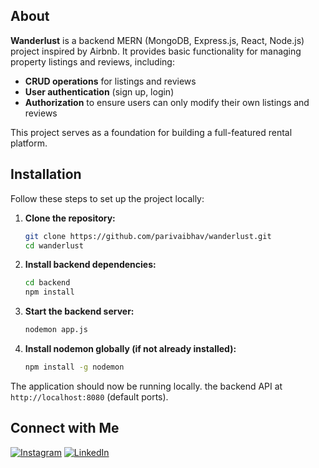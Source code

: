 
## About

**Wanderlust** is a backend MERN (MongoDB, Express.js, React, Node.js) project inspired by Airbnb. It provides basic functionality for managing property listings and reviews, including:

- **CRUD operations** for listings and reviews
- **User authentication** (sign up, login)
- **Authorization** to ensure users can only modify their own listings and reviews

This project serves as a foundation for building a full-featured rental platform.

## Installation

Follow these steps to set up the project locally:

1. **Clone the repository:**

   ```bash
   git clone https://github.com/parivaibhav/wanderlust.git
   cd wanderlust
   ```

2. **Install backend dependencies:**

   ```bash
   cd backend
   npm install
   ```

3. **Start the backend server:**

   ```bash
   nodemon app.js
   ```

4. **Install nodemon globally (if not already installed):**

   ```bash
   npm install -g nodemon
   ```

The application should now be running locally. the backend API at `http://localhost:8080` (default ports).

## Connect with Me

[![Instagram](https://img.shields.io/badge/Instagram-@vaibhhav87-E4405F?style=flat&logo=instagram&logoColor=white)](https://instagram.com/vaibhhav87)
[![LinkedIn](https://img.shields.io/badge/LinkedIn-vaibhavpari-0077B5?style=flat&logo=linkedin&logoColor=white)](https://www.linkedin.com/in/vaibhav-pari-399a88230/)
